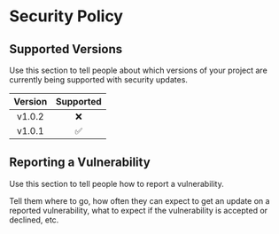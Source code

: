# Security Policy

## Supported Versions

Use this section to tell people about which versions of your project are
currently being supported with security updates.

| Version |     Supported     |
|:-------:|:-----------------:|
| v1.0.2 | :x: |
| v1.0.1 | :white_check_mark: |

## Reporting a Vulnerability

Use this section to tell people how to report a vulnerability.

Tell them where to go, how often they can expect to get an update on a
reported vulnerability, what to expect if the vulnerability is accepted or
declined, etc.

